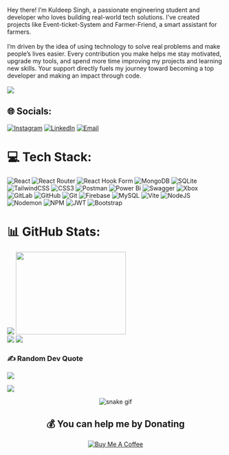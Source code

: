 Hey there! I’m Kuldeep Singh, a passionate engineering student and developer who loves building real-world tech solutions. I’ve created projects like Event-ticket-System and Farmer-Friend, a smart assistant for farmers. <br><br>I’m driven by the idea of using technology to solve real problems and make people’s lives easier. Every contribution you make helps me stay motivated, upgrade my tools, and spend more time improving my projects and learning new skills. Your support directly fuels my journey toward becoming a top developer and making an impact through code.<br><br>
<img src = "https://media.giphy.com/media/v1.Y2lkPTc5MGI3NjExMWMyZXl2cW9oN2dnYXlteWxwZ241bDVjZDZ2a205OGp4ajZrMDZ2cCZlcD12MV9naWZzX3NlYXJjaCZjdD1n/Ws6T5PN7wHv3cY8xy8/giphy.gif"/>

## 🌐 Socials:
[![Instagram](https://img.shields.io/badge/Instagram-%23E4405F.svg?logo=Instagram&logoColor=white)](https://www.instagram.com/kuldeepsingh_3536?igsh=ZTU4cjlzbTFheHNu)
[![LinkedIn](https://img.shields.io/badge/LinkedIn-%230077B5.svg?logo=linkedin&logoColor=white)](www.linkedin.com/in/kuldeep-singh-22429b246)
[![Email](https://img.shields.io/badge/Email-D14836?logo=gmail&logoColor=white)](mailto:Kuldeep304057@gmail.com)

# 💻 Tech Stack:
![React](https://img.shields.io/badge/react-%2320232a.svg?style=for-the-badge&logo=react&logoColor=%2361DAFB) ![React Router](https://img.shields.io/badge/React_Router-CA4245?style=for-the-badge&logo=react-router&logoColor=white) ![React Hook Form](https://img.shields.io/badge/React%20Hook%20Form-%23EC5990.svg?style=for-the-badge&logo=reacthookform&logoColor=white) ![MongoDB](https://img.shields.io/badge/MongoDB-%234ea94b.svg?style=for-the-badge&logo=mongodb&logoColor=white) ![SQLite](https://img.shields.io/badge/sqlite-%2307405e.svg?style=for-the-badge&logo=sqlite&logoColor=white) ![TailwindCSS](https://img.shields.io/badge/tailwindcss-%2338B2AC.svg?style=for-the-badge&logo=tailwind-css&logoColor=white) ![CSS3](https://img.shields.io/badge/css3-%231572B6.svg?style=for-the-badge&logo=css3&logoColor=white) ![Postman](https://img.shields.io/badge/Postman-FF6C37?style=for-the-badge&logo=postman&logoColor=white) ![Power Bi](https://img.shields.io/badge/power_bi-F2C811?style=for-the-badge&logo=powerbi&logoColor=black) ![Swagger](https://img.shields.io/badge/-Swagger-%23Clojure?style=for-the-badge&logo=swagger&logoColor=white) ![Xbox](https://img.shields.io/badge/xbox-%23107C10.svg?style=for-the-badge&logo=xbox&logoColor=white) ![GitLab](https://img.shields.io/badge/gitlab-%23181717.svg?style=for-the-badge&logo=gitlab&logoColor=white) ![GitHub](https://img.shields.io/badge/github-%23121011.svg?style=for-the-badge&logo=github&logoColor=white) ![Git](https://img.shields.io/badge/git-%23F05033.svg?style=for-the-badge&logo=git&logoColor=white) ![Firebase](https://img.shields.io/badge/firebase-a08021?style=for-the-badge&logo=firebase&logoColor=ffcd34) ![MySQL](https://img.shields.io/badge/mysql-4479A1.svg?style=for-the-badge&logo=mysql&logoColor=white) ![Vite](https://img.shields.io/badge/vite-%23646CFF.svg?style=for-the-badge&logo=vite&logoColor=white) ![NodeJS](https://img.shields.io/badge/node.js-6DA55F?style=for-the-badge&logo=node.js&logoColor=white) ![Nodemon](https://img.shields.io/badge/NODEMON-%23323330.svg?style=for-the-badge&logo=nodemon&logoColor=%BBDEAD) ![NPM](https://img.shields.io/badge/NPM-%23CB3837.svg?style=for-the-badge&logo=npm&logoColor=white) ![JWT](https://img.shields.io/badge/JWT-black?style=for-the-badge&logo=JSON%20web%20tokens) ![Bootstrap](https://img.shields.io/badge/bootstrap-%238511FA.svg?style=for-the-badge&logo=bootstrap&logoColor=white)
# 📊 GitHub Stats:
![](https://github-readme-stats.vercel.app/api?username=vivrz&theme=cobalt&hide_border=false&include_all_commits=false&count_private=false) <img src = "https://camo.githubusercontent.com/634cde7e2e1d5e068365496e692b779f81bef8a053ca1348e139e4bf75de6a88/68747470733a2f2f692e70696e696d672e636f6d2f6f726967696e616c732f34312f37652f62652f34313765626565393836616563343136323932373862316530346366626665392e676966" width = "256" height = "192"/><br/>
![](https://nirzak-streak-stats.vercel.app/?user=vivrz&theme=cobalt&hide_border=false)
![](https://github-readme-stats.vercel.app/api/top-langs/?username=vivrz&theme=cobalt&hide_border=false&include_all_commits=false&count_private=false&layout=compact)

### ✍️ Random Dev Quote
![](https://quotes-github-readme.vercel.app/api?type=horizontal&theme=radical)

[![](https://visitcount.itsvg.in/api?id=vivrz&icon=0&color=0)](https://visitcount.itsvg.in)
<div align="center">
  <img src="https://github.com/Vivrz/Vivrz/blob/output/github-snake-dark.svg" alt="snake gif" />
  
  <h2>💰 You can help me by Donating</h2>
  
  <a href="https://buymeacoffee.com/vivrz">
    <img src="https://img.shields.io/badge/Buy%20Me%20a%20Coffee-ffdd00?style=for-the-badge&logo=buy-me-a-coffee&logoColor=black" alt="Buy Me A Coffee" />
  </a>
</div>
